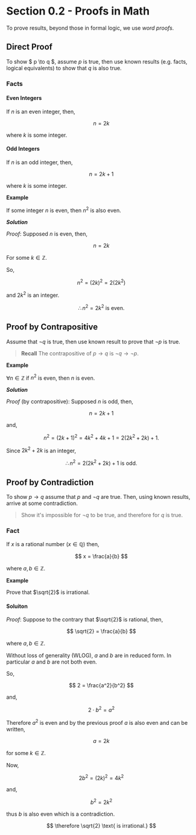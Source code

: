# Section 0.2 - Proofs in Math

To prove results, beyond those in formal logic, we use _word proofs_.

## Direct Proof

To show $ p \to q $, assume $p$ is true, then use known results (e.g. facts, logical equivalents) to show that $q$ is also true.

### Facts

#### Even Integers

If $n$ is an even integer, then,

$$ n = 2k $$

where $k$ is some integer.

#### Odd Integers

If $n$ is an odd integer, then,

$$ n = 2k +1 $$

where $k$ is some integer.

**Example**

If some integer $n$ is even, then $n^2$ is also even.

**_Solution_**


_Proof_: Supposed $n$ is even, then,

$$ n = 2k $$

For some $k \in \mathbb{Z}$.

So,

$$ n^2 = (2k)^2 = 2(2k^2) $$

and $2k^2$ is an integer.

$$ \therefore n^2 = 2k^2 \text{ is even.} $$

## Proof by Contrapositive

Assume that $\neg q$ is true, then use known result to prove that $\neg p$ is true.

> __Recall__
> The contrapositive of $p \to q$ is $\neg q \to \neg p$.

**Example**

$\forall n \in \mathbb{Z}$ if $n^2$ is even, then $n$ is even.

**_Solution_**

_Proof_ (by contrapositive): Supposed $n$ is odd, then,

$$ n = 2k+1 $$

and,

$$
    n^2 = (2k + 1)^2 = 4k^2 + 4k + 1 = 2(2k^2 + 2k) + 1.
$$

Since $2k^2 + 2k$ is an integer,

$$
    \therefore n^2 = 2(2k^2 + 2k) + 1 \text{ is odd.}
$$

## Proof by Contradiction

To show $p \to q$ assume that $p$ and $\neg q$ are true. Then, using known results, arrive at some contradiction.

> Show it's impossible for $\neg q$ to be true, and therefore for $q$ is true.

### Fact

If $x$ is a rational number ($x \in \mathbb{Q}$) then,

$$
    x = \frac{a}{b}
$$

where $a,b \in \mathbb{Z}$.

**Example**

Prove that $\sqrt{2}$ is irrational.

#### Soluiton

_Proof_: Suppose to the contrary that $\sqrt{2}$ is rational, then,

$$
    \sqrt{2} = \frac{a}{b}
$$

where $a,b \in \mathbb{Z}$.

Without loss of generality (WLOG), $a$ and $b$ are in reduced form. In particular $a$ and $b$ are not both even.

So,

$$
    2 = \frac{a^2}{b^2}
$$

and,

$$
    2 \cdot b^2 = a^2
$$

Therefore $a^2$ is even and by the previous proof $a$ is also even and can be written,

$$
    a = 2k
$$

for some $k \in \mathbb{Z}$.

Now,

$$
    2b^2 = (2k)^2 = 4k^2
$$

and,

$$
    b^2 = 2k^2
$$

thus $b$ is also even which is a contradiction.

$$
    \therefore \sqrt{2} \text{ is irrational.}
$$
